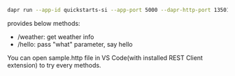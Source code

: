 ﻿```sh
dapr run --app-id quickstarts-si --app-port 5000 --dapr-http-port 13501 -- dotnet run
```

provides below methods:

- /weather: get weather info
- /hello: pass "what" parameter, say hello

You can open sample.http file in VS Code(with installed REST Client extension) to try every methods.